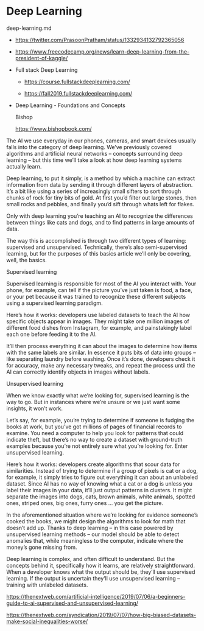 # Deep Learning

deep-learning.md

*   https://twitter.com/PrasoonPratham/status/1332934132792365056

*   https://www.freecodecamp.org/news/learn-deep-learning-from-the-president-of-kaggle/

*   Full stack Deep Learning

    *   https://course.fullstackdeeplearning.com/

    *   https://fall2019.fullstackdeeplearning.com/

*   Deep Learning - Foundations and Concepts

    Bishop

    https://www.bishopbook.com/




The AI we use everyday in our phones, cameras, and smart devices usually falls into the category 
of deep learning. We’ve previously covered algorithms and artificial neural networks – concepts 
surrounding deep learning – but this time we’ll take a look at how deep learning systems actually 
learn.


Deep learning, to put it simply, is a method by which a machine can extract information from data by 
sending it through different layers of abstraction. It’s a bit like using a series of increasingly 
small sifters to sort through chunks of rock for tiny bits of gold. At first you’d filter out large 
stones, then small rocks and pebbles, and finally you’d sift through whats left for flakes.

Only with deep learning you’re teaching an AI to recognize the differences between things like cats 
and dogs, and to find patterns in large amounts of data.

The way this is accomplished is through two different types of learning: supervised and unsupervised. 
Technically, there’s also semi-supervised learning, but for the purposes of this basics article we’ll 
only be covering, well, the basics.

Supervised learning

Supervised learning is responsible for most of the AI you interact with. Your phone, for example, can 
tell if the picture you’ve just taken is food, a face, or your pet because it was trained to recognize 
these different subjects using a supervised learning paradigm.

Here’s how it works: developers use labeled datasets to teach the AI how specific objects appear in 
images. They might take one million images of different food dishes from Instagram, for example, and 
painstakingly label each one before feeding it to the AI.

It’ll then process everything it can about the images to determine how items with the same labels are 
similar. In essence it puts bits of data into groups – like separating laundry before washing. Once 
it’s done, developers check it for accuracy, make any necessary tweaks, and repeat the process until 
the AI can correctly identify objects in images without labels.


Unsupervised learning

When we know exactly what we’re looking for, supervised learning is the way to go. But in instances 
where we’re unsure or we just want some insights, it won’t work.

Let’s say, for example, you’re trying to determine if someone is fudging the books at work, but you’ve 
got millions of pages of financial records to examine. You need a computer to help you look for patterns 
that could indicate theft, but there’s no way to create a dataset with ground-truth examples because 
you’re not entirely sure what you’re looking for. Enter unsupervised learning.

Here’s how it works: developers create algorithms that scour data for similarities. Instead of trying 
to determine if a group of pixels is cat or a dog, for example, it simply tries to figure out everything 
it can about an unlabeled dataset. Since AI has no way of knowing what a cat or a dog is unless you label 
their images in your data, it’ll just output patterns in clusters. It might separate the images into dogs, 
cats, brown animals, white animals, spotted ones, striped ones, big ones, furry ones … you get the picture.

In the aforementioned situation where we’re looking for evidence someone’s cooked the books, we might 
design the algorithms to look for math that doesn’t add up. Thanks to deep learning – in this case powered 
by unsupervised learning methods – our model should be able to detect anomalies that, while meaningless to
the computer, indicate where the money’s gone missing from.

Deep learning is complex, and often difficult to understand. But the concepts behind it, specifically how 
it learns, are relatively straightforward. When a developer knows what the output should be, they’ll use 
supervised learning. If the output is uncertain they’ll use unsupervised learning – training with unlabeled 
datasets.


https://thenextweb.com/artificial-intelligence/2019/07/06/a-beginners-guide-to-ai-supervised-and-unsupervised-learning/

https://thenextweb.com/syndication/2019/07/07/how-big-biased-datasets-make-social-inequalities-worse/
